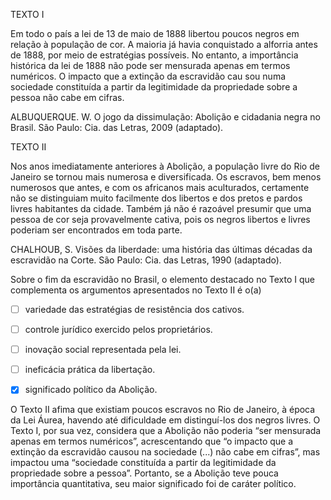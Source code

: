 

TEXTO I

Em todo o país a lei de 13 de maio de 1888 libertou poucos negros em relação à população de cor. A maioria já havia conquistado a alforria antes de 1888, por meio de estratégias possíveis. No entanto, a importância histórica da lei de 1888 não pode ser mensurada apenas em termos numéricos. O impacto que a extinção da escravidão cau sou numa sociedade constituída a partir da legitimidade da propriedade sobre a pessoa não cabe em cifras.

ALBUQUERQUE. W. O jogo da dissimulação: Abolição e cidadania negra no Brasil. São Paulo: Cia. das Letras, 2009 (adaptado).

TEXTO II

Nos anos imediatamente anteriores à Abolição, a população livre do Rio de Janeiro se tornou mais numerosa e diversificada. Os escravos, bem menos numerosos que antes, e com os africanos mais aculturados, certamente não se distinguiam muito facilmente dos libertos e dos pretos e pardos livres habitantes da cidade. Também já não é razoável presumir que uma pessoa de cor seja provavelmente cativa, pois os negros libertos e livres poderiam ser encontrados em toda parte.

CHALHOUB, S. Visões da liberdade: uma história das últimas décadas da escravidão na Corte. São Paulo: Cia. das Letras, 1990 (adaptado).

Sobre o fim da escravidão no Brasil, o elemento destacado no Texto I que complementa os argumentos apresentados no Texto II é o(a)



- [ ] variedade das estratégias de resistência dos cativos.
- [ ] controle jurídico exercido pelos proprietários.
- [ ] inovação social representada pela lei.
- [ ] ineficácia prática da libertação.
- [x] significado político da Abolição.


O Texto II afima que existiam poucos escravos no Rio de Janeiro, à época da Lei Áurea, havendo até dificuldade em distinguí-los dos negros livres. O Texto I, por sua vez, considera que a Abolição não poderia “ser mensurada apenas em termos numéricos”, acrescentando que “o impacto que a extinção da escravidão causou na sociedade (...) não cabe em cifras”, mas impactou uma “sociedade constituída a partir da legitimidade da propriedade sobre a pessoa”. Portanto, se a Abolição teve pouca importância quantitativa, seu maior significado foi de caráter político.
